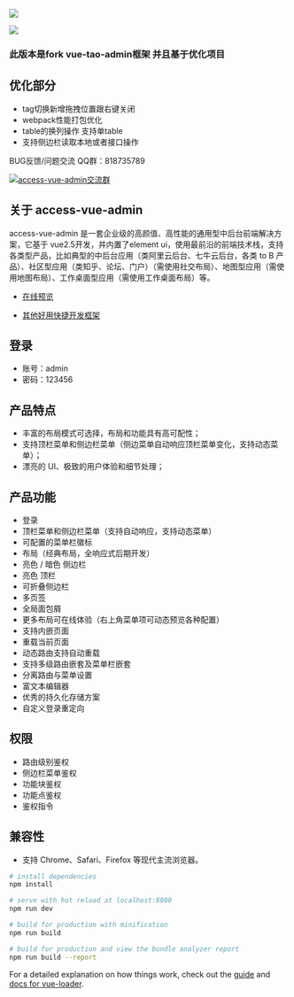 <!--
 * @Descripttion: 
 * @version: 
 * @Author: zhang zi fang
 * @Date: 2021-01-12 09:16:04
 * @LastEditors: zhang zi fang
 * @LastEditTime: 2021-01-14 17:46:11
-->
<p>
  <img src="https://www.qiniu.lingchen.kim/QQ%E6%88%AA%E5%9B%BE20210109130556.png">
</p>
<p>
  <img src="https://www.qiniu.lingchen.kim/QQ%E6%88%AA%E5%9B%BE20210109130617.png">
</p>

### 此版本是fork vue-tao-admin框架 并且基于优化项目 

## 优化部分

- tag切换新增拖拽位置跟右键关闭
- webpack性能打包优化
- table的换列操作 支持单table
- 支持侧边栏读取本地或者接口操作

BUG反馈/问题交流 QQ群：818735789

<a target="_blank" href="https://qm.qq.com/cgi-bin/qm/qr?k=qjiNxvFry6yQmPuvT98EuAG2stoFSfxd&jump_from=webapi"><img border="0" src="//pub.idqqimg.com/wpa/images/group.png" alt="access-vue-admin交流群" title="access-vue-admin交流群"></a>

## 关于 access-vue-admin
access-vue-admin 是一套企业级的高颜值、高性能的通用型中后台前端解决方案，它基于 vue2.5开发，并内置了element ui，使用最前沿的前端技术栈，支持各类型产品，比如典型的中后台应用（类阿里云后台、七牛云后台，各类 to B 产品）、社区型应用（类知乎、论坛、门户）（需使用社交布局）、地图型应用（需使用地图布局）、工作桌面型应用（需使用工作桌面布局）等。</p>

- [在线预览](https://1292150917.github.io/access-vue-admin/dist/)
<!-- - [详细介绍](https://www.lingchen.kim/Detail?id=364) -->
- [其他好用快捷开发框架](http://plug.zzf9.com/)

## 登录
- 账号：admin
- 密码：123456

## 产品特点
- 丰富的布局模式可选择，布局和功能具有高可配性；
- 支持顶栏菜单和侧边栏菜单（侧边菜单自动响应顶栏菜单变化，支持动态菜单）；
- 漂亮的 UI、极致的用户体验和细节处理；

## 产品功能
- 登录
- 顶栏菜单和侧边栏菜单（支持自动响应，支持动态菜单）
- 可配置的菜单栏徽标
- 布局（经典布局，全响应式后期开发）
- 亮色 / 暗色 侧边栏
- 亮色 顶栏
- 可折叠侧边栏
- 多页签
- 全局面包屑
- 更多布局可在线体验（右上角菜单项可动态预览各种配置）
- 支持内嵌页面
- 重载当前页面
- 动态路由支持自动重载
- 支持多级路由嵌套及菜单栏嵌套
- 分离路由与菜单设置
- 富文本编辑器
- 优秀的持久化存储方案
- 自定义登录重定向

## 权限
- 路由级别鉴权
- 侧边栏菜单鉴权
- 功能块鉴权
- 功能点鉴权
- 鉴权指令

## 兼容性
- 支持 Chrome、Safari、Firefox 等现代主流浏览器。

``` bash
# install dependencies
npm install

# serve with hot reload at localhost:8080
npm run dev

# build for production with minification
npm run build

# build for production and view the bundle analyzer report
npm run build --report
```

For a detailed explanation on how things work, check out the [guide](http://vuejs-templates.github.io/webpack/) and [docs for vue-loader](http://vuejs.github.io/vue-loader).
